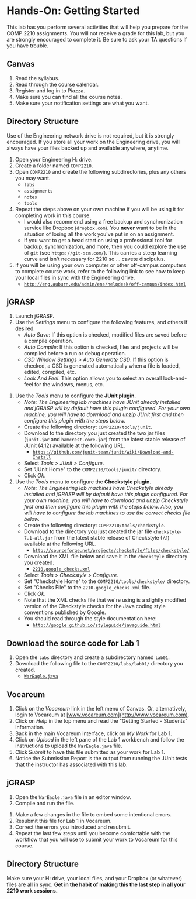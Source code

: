 <!---
	lab01.md
	Description file for COMP 2210 Hands-On: Getting Started.
	Introduces basic requirements and procedures for lab.

	HTML generated by:

	% pandoc source.md -o output.html -S -s

	@author:  Dean Hendrix <dh@auburn.edu>
	@version: 2016-08-16
-->

# Hands-On: Getting Started

This lab has you perform several activities that will help you prepare for the COMP 2210 assignments. You will not receive a grade for this lab, but you are strongly encouraged to complete it. Be sure to ask your TA questions if you have trouble.


## Canvas

1. Read the syllabus.
1. Read through the course calendar.
1. Register and log in to Piazza.
1. Make sure you can find all the course notes.
1. Make sure your notification settings are what you want.


## Directory Structure

Use of the Engineering network drive is not required, but it is strongly encouraged. If you store all your work on the Engineering drive, you will always have your files backed up and available anywhere, anytime.

1. Open your Engineering H: drive.
2. Create a folder named `COMP2210`.
3. Open `COMP2210` and create the following subdirectories, plus any others you may want.
	- `labs`
	- `assignments`
	- `notes`
	- `tools`
4. Repeat the steps above on your own machine if you will be using it for completing work in this course.
	- I would also recommend using a free backup and synchronization service like Dropbox (`dropbox.com`). You **never** want to be in the situation of losing all the work you've put in on an assignment.
	- If you want to get a head start on using a professional tool for backup, synchronization, and more, then you could explore the use of `git` (see `https://git-scm.com/`). This carries a steep learning curve and isn't necessary for 2210 so ... cavete discipulus.
5. If you will be using your own computer or other off-campus computers to complete course work, refer to the following link to see how to keep your local files in sync with the Engineering drive.
	- [`http://eng.auburn.edu/admin/ens/helpdesk/off-campus/index.html`](http://eng.auburn.edu/admin/ens/helpdesk/off-campus/index.html)


## jGRASP

1. Launch jGRASP.
1. Use the *Settings* menu to configure the following features, and others if desired.
	- *Auto Save*: If this option is checked, modified files are saved before a compile operation.
	- *Auto Compile*: If this option is checked, files and projects will be compiled before a run or debug operation.
	- *CSD Window Settings > Auto Generate CSD*: If this option is checked, a CSD is generated automatically when a file is loaded, edited, compiled, etc.
	- *Look And Feel*: This option allows you to select an overall look-and-feel for the windows, menus, etc.
<!-- 1. Use the *Tools* menu to configure the **Web-CAT plugin**.
	- Select *Tools > Web-CAT > Configure*.
	- Copy the following URL into the *Assignment Definition URL* text box.
		- `http://webcat.eng.auburn.edu:8080/Web-CAT/WebObjects/Web-CAT.woa/wa/assignments/eclipse`
	- Click *Ok*. -->
1. Use the *Tools* menu to configure the **JUnit plugin**.
	- *Note: The Engineering lab machines have JUnit already installed and jGRASP will by default have this plugin configured. For your own machine, you will have to download and unzip JUnit first and then configure this plugin with the steps below.*
	- Create the following directory: `COMP2210/tools/junit`.
	- Download to the directory you just created the two jar files (`junit.jar` and `hamcrest-core.jar`) from the latest stable release of JUnit (4.12) available at the following URL.
		- [`https://github.com/junit-team/junit/wiki/Download-and-Install`](https://github.com/junit-team/junit/wiki/Download-and-Install)
	- Select *Tools > JUnit > Configure*.
	- Set "JUnit Home" to the `COMP2210/tools/junit/` directory.
	- Click *Ok*.
1. Use the *Tools* menu to configure the **Checkstyle plugin**.
	- *Note: The Engineering lab machines have Checkstyle already installed and jGRASP will by default have this plugin configured. For your own machine, you will have to download and unzip Checkstyle first and then configure this plugin with the steps below. Also, you will have to configure the lab machines to use the correct checks file below.*
	- Create the following directory: `COMP2210/tools/checkstyle`.
	- Download to the directory you just created the jar file `checkstyle-7.1-all.jar` from the latest stable release of Checkstyle (7.1) available at the following URL.
		- [`http://sourceforge.net/projects/checkstyle/files/checkstyle/`](http://sourceforge.net/projects/checkstyle/files/checkstyle/)
	- Download the XML file below and save it in the `checkstyle` directory you created.
		- [`2210.google_checks.xml`](https://raw.githubusercontent.com/hendrtd/comp2210/master/coding_style_guidelines/2210.google_checks.xml)
	- Select *Tools > Checkstyle > Configure*.
	- Set "Checkstyle Home" to the `COMP2210/tools/checkstyle/` directory.
	- Set "Checks File" to the `2210.google_checks.xml` file.
	- Click *Ok*.
	- Note that the XML checks file that we're using is a slightly modified version of the Checkstyle checks for the Java coding style conventions published by Google.
	- You should read through the style documentation here:
		- [`http://google.github.io/styleguide/javaguide.html`](http://google.github.io/styleguide/javaguide.html)
	<!-- - Note that Web-CAT is using an older version of Checkstyle - version 5.8. Some checks specified by `2210.google_checks.xml` are not supported in version 5.8. A further-reduced checks file that is being run on Web-CAT is below. I'm providing this as an information item. If your code passes the `2210.google_checks.xml` checks, it is guaranteed to pass those on Web-CAT.
		- [`webcat.google_checks.xml`](http://www.eng.auburn.edu/~hendrtd/comp2210/labs/lab01/webcat.google_checks.xml) -->


## Download the source code for Lab 1
1. Open the `labs` directory and create a subdirectory named `lab01`.
1. Download the following file to the `COMP2210/labs/lab01/` directory you created.
	- [`WarEagle.java`](http://www.eng.auburn.edu/~hendrtd/comp2210/labs/lab01/WarEagle.java)


## Vocareum

1. Click on the *Vocareum* link in the left menu of Canvas. Or, alternatively, login to Vocareum at [www.vocareum.com](http://www.vocareum.com).
1. Click on *Help* in the top menu and read the "Getting Started - Students" information.
1. Back in the main Vocareum interface, click on *My Work* for Lab 1.
1. Click on *Upload* in the left pane of the Lab 1 workbench and follow the instructions to upload the `WarEagle.java` file.
1. Click *Submit* to have this file submitted as your work for Lab 1.
1. Notice the Submission Report is the output from running the JUnit tests that the instructor has associated with this lab.

<!-- ## WebCat

1. Open a browser with the following URL.
	- [`http://webcat.eng.auburn.edu`](http://webcat.eng.auburn.edu)
1. If you remember your Web-CAT password from COMP 1210 you can still use it and log in using your TigerMail ID (e.g., `hendrtd`) as your User Name.
1. If you don't remember your password, click on *Forgot your password?*. On the resulting page, enter your TigerMail ID (e.g., `hendrtd`). **Do not** add the `@auburn.edu` to your ID, click *Reset Password*, then follow the provided instructions.
1. Use the web interface to submit the `WarEagle.java` file that you downloaded earlier to the *Lab01.War_Eagle* assignment in Web-CAT.
1. Familiarize yourself with the information, options, and features of the Web-CAT web interface. -->


## jGRASP

1. Open the `WarEagle.java` file in an editor window.
1. Compile and run the file.
<!-- 1. Use the Web-CAT plugin icon to submit this file to the *Lab01.War_Eagle* assignment in Web-CAT.
1. Make a few changes to the file so you can see Web-CAT provide error messages to you. For example, delete a JavaDoc comment and change the string that is being returned from the `cheer()` method.
1. Resubmit to Web-CAT. -->
1. Make a few changes in the file to embed some intentional errors.
1. Resubmit this file for Lab 1 in Vocareum.
1. Correct the errors you introduced and resubmit.
1. Repeat the last few steps until you become comfortable with the workflow that you will use to submit your work to Vocareum for this course.


## Directory Structure

Make sure your H: drive, your local files, and your Dropbox (or whatever) files are all in sync. **Get in the habit of making this the last step in all your 2210 work sessions.**

